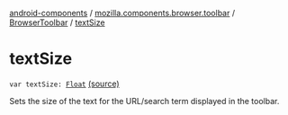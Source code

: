 [android-components](../../index.md) / [mozilla.components.browser.toolbar](../index.md) / [BrowserToolbar](index.md) / [textSize](./text-size.md)

# textSize

`var textSize: `[`Float`](https://kotlinlang.org/api/latest/jvm/stdlib/kotlin/-float/index.html) [(source)](https://github.com/mozilla-mobile/android-components/blob/master/components/browser/toolbar/src/main/java/mozilla/components/browser/toolbar/BrowserToolbar.kt#L291)

Sets the size of the text for the URL/search term displayed in the toolbar.

